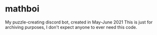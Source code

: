 # mathboi
My puzzle-creating discord bot, created in May-June 2021
This is just for archiving purposes, I don't expect anyone to ever need this code.
